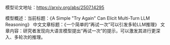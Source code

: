 模型论文地址：https://arxiv.org/abs/2507.14295

模型概述：当前标题：《A Simple "Try Again" Can Elicit Multi-Turn LLM Reasoning》
中文文章标题：《一个简单的“再试一次”可以引发多轮LLM推理》
文章内容：研究者发现向大语言模型提出“再试一次”的提示，可以激发其进行更深入、多轮次的推理。
